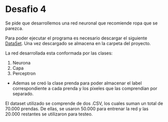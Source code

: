 # Desafio 4

Se pide que desarrollemos una red neuronal que recomiende ropa que se parezca.

Para poder ejecutar el programa es necesario descargar el siguiente [DataSet](https://github.com/OptativoPUCV/Fashion-DataSet).
Una vez descargado se almacena en la carpeta del proyecto.


La red desarrollada esta conformada por las clases:

1. Neurona
2. Capa
3. Perceptron
* Ademas se creó la clase prenda para poder almacenar el label correspondiente a cada prenda y los pixeles que las comprendían por separado.

El dataset utilizado se comprende de dos .CSV, los cuales suman un total de 70.000 prendas.
De ellas, se usaron 50.000 para entrenar la red y las 20.000 restantes se utilizaron para testeo.
